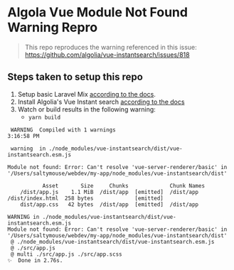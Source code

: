 # Algola Vue Module Not Found Warning Repro

> This repo reproduces the warning referenced in this issue: https://github.com/algolia/vue-instantsearch/issues/818

## Steps taken to setup this repo

1. Setup basic Laravel Mix [according to the docs](https://laravel-mix.com/docs/5.0/installation).
2. Install Algolia's Vue Instant search [according to the docs](https://www.algolia.com/doc/guides/building-search-ui/getting-started/vue/#initialization)
3. Watch or build results in the following warning:
   - `yarn build`

```
 WARNING  Compiled with 1 warnings                                                          3:16:58 PM

 warning  in ./node_modules/vue-instantsearch/dist/vue-instantsearch.esm.js

Module not found: Error: Can't resolve 'vue-server-renderer/basic' in '/Users/saltymouse/webdev/my-app/node_modules/vue-instantsearch/dist'

           Asset       Size     Chunks             Chunk Names
    /dist/app.js    1.1 MiB  /dist/app  [emitted]  /dist/app
/dist/index.html  258 bytes             [emitted]
    dist/app.css   42 bytes  /dist/app  [emitted]  /dist/app

WARNING in ./node_modules/vue-instantsearch/dist/vue-instantsearch.esm.js
Module not found: Error: Can't resolve 'vue-server-renderer/basic' in '/Users/saltymouse/webdev/my-app/node_modules/vue-instantsearch/dist'
 @ ./node_modules/vue-instantsearch/dist/vue-instantsearch.esm.js
 @ ./src/app.js
 @ multi ./src/app.js ./src/app.scss
✨  Done in 2.76s.
```
